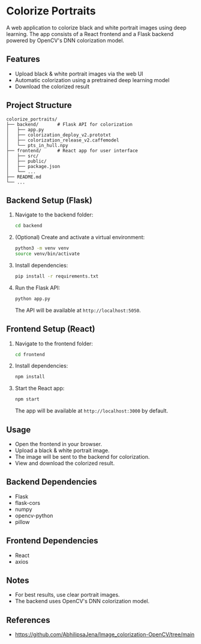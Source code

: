 # Colorize Portraits

A web application to colorize black and white portrait images using deep learning. The app consists of a React frontend and a Flask backend powered by OpenCV's DNN colorization model.

## Features
- Upload black & white portrait images via the web UI
- Automatic colorization using a pretrained deep learning model
- Download the colorized result

## Project Structure
```
colorize_portraits/
├── backend/       # Flask API for colorization
│   ├── app.py
│   ├── colorization_deploy_v2.prototxt
│   ├── colorization_release_v2.caffemodel
│   └── pts_in_hull.npy
├── frontend/      # React app for user interface
│   ├── src/
│   ├── public/
│   ├── package.json
│   └── ...
├── README.md
└── ...
```

## Backend Setup (Flask)
1. Navigate to the backend folder:
   ```bash
   cd backend
   ```
2. (Optional) Create and activate a virtual environment:
   ```bash
   python3 -m venv venv
   source venv/bin/activate
   ```
3. Install dependencies:
   ```bash
   pip install -r requirements.txt
   ```
4. Run the Flask API:
   ```bash
   python app.py
   ```
   The API will be available at `http://localhost:5050`.

## Frontend Setup (React)
1. Navigate to the frontend folder:
   ```bash
   cd frontend
   ```
2. Install dependencies:
   ```bash
   npm install
   ```
3. Start the React app:
   ```bash
   npm start
   ```
   The app will be available at `http://localhost:3000` by default.

## Usage
- Open the frontend in your browser.
- Upload a black & white portrait image.
- The image will be sent to the backend for colorization.
- View and download the colorized result.

## Backend Dependencies
- Flask
- flask-cors
- numpy
- opencv-python
- pillow

## Frontend Dependencies
- React
- axios

## Notes
- For best results, use clear portrait images.
- The backend uses OpenCV's DNN colorization model.

## References
- https://github.com/AbhilipsaJena/Image_colorization-OpenCV/tree/main